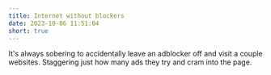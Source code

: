 ```yaml
---
title: Internet without blockers
date: 2023-10-06 11:51:04
short: true
---
```


It's always sobering to accidentally leave an adblocker off and visit a couple websites. Staggering just how many ads they try and cram into the page.
